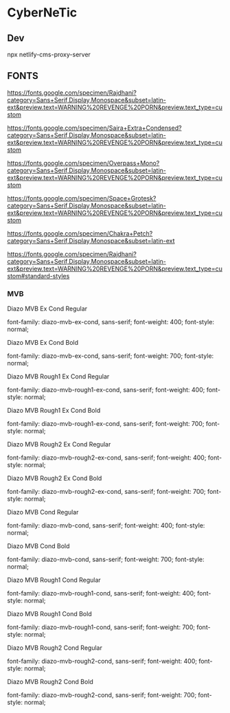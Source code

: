 # CyberNeTic

## Dev

npx netlify-cms-proxy-server


## FONTS

https://fonts.google.com/specimen/Rajdhani?category=Sans+Serif,Display,Monospace&subset=latin-ext&preview.text=WARNING%20REVENGE%20PORN&preview.text_type=custom

https://fonts.google.com/specimen/Saira+Extra+Condensed?category=Sans+Serif,Display,Monospace&subset=latin-ext&preview.text=WARNING%20REVENGE%20PORN&preview.text_type=custom

https://fonts.google.com/specimen/Overpass+Mono?category=Sans+Serif,Display,Monospace&subset=latin-ext&preview.text=WARNING%20REVENGE%20PORN&preview.text_type=custom

https://fonts.google.com/specimen/Space+Grotesk?category=Sans+Serif,Display,Monospace&subset=latin-ext&preview.text=WARNING%20REVENGE%20PORN&preview.text_type=custom

https://fonts.google.com/specimen/Chakra+Petch?category=Sans+Serif,Display,Monospace&subset=latin-ext

https://fonts.google.com/specimen/Rajdhani?category=Sans+Serif,Display,Monospace&subset=latin-ext&preview.text=WARNING%20REVENGE%20PORN&preview.text_type=custom#standard-styles


### MVB 

Diazo MVB Ex Cond Regular

font-family: diazo-mvb-ex-cond, sans-serif;
font-weight: 400;
font-style: normal;


Diazo MVB Ex Cond Bold

font-family: diazo-mvb-ex-cond, sans-serif;
font-weight: 700;
font-style: normal;


Diazo MVB Rough1 Ex Cond Regular

font-family: diazo-mvb-rough1-ex-cond, sans-serif;
font-weight: 400;
font-style: normal;


Diazo MVB Rough1 Ex Cond Bold

font-family: diazo-mvb-rough1-ex-cond, sans-serif;
font-weight: 700;
font-style: normal;


Diazo MVB Rough2 Ex Cond Regular

font-family: diazo-mvb-rough2-ex-cond, sans-serif;
font-weight: 400;
font-style: normal;


Diazo MVB Rough2 Ex Cond Bold

font-family: diazo-mvb-rough2-ex-cond, sans-serif;
font-weight: 700;
font-style: normal;


Diazo MVB Cond Regular

font-family: diazo-mvb-cond, sans-serif;
font-weight: 400;
font-style: normal;


Diazo MVB Cond Bold

font-family: diazo-mvb-cond, sans-serif;
font-weight: 700;
font-style: normal;


Diazo MVB Rough1 Cond Regular

font-family: diazo-mvb-rough1-cond, sans-serif;
font-weight: 400;
font-style: normal;


Diazo MVB Rough1 Cond Bold

font-family: diazo-mvb-rough1-cond, sans-serif;
font-weight: 700;
font-style: normal;


Diazo MVB Rough2 Cond Regular

font-family: diazo-mvb-rough2-cond, sans-serif;
font-weight: 400;
font-style: normal;


Diazo MVB Rough2 Cond Bold

font-family: diazo-mvb-rough2-cond, sans-serif;
font-weight: 700;
font-style: normal;
